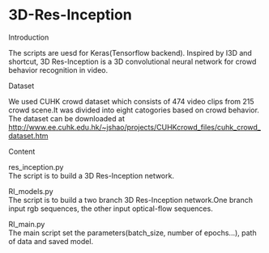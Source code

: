 # 3D-Res-Inception
Introduction

The scripts are uesd for Keras(Tensorflow backend).
Inspired by I3D and shortcut, 3D Res-Inception is a 3D convolutional neural network for crowd behavior recognition in video.

Dataset 

We used CUHK crowd dataset which consists of 474 video clips from 215 crowd scene.It was divided into eight catogories based on crowd behavior.  
The dataset can be downloaded at 
http://www.ee.cuhk.edu.hk/~jshao/projects/CUHKcrowd_files/cuhk_crowd_dataset.htm

Content

res_inception.py  
The script is to build a 3D Res-Inception network.

RI_models.py  
The script is to build a two branch 3D Res-Inception network.One branch input rgb sequences, the other input optical-flow sequences.

RI_main.py  
The main script set the parameters(batch_size, number of epochs...), path of data and saved model.
 
